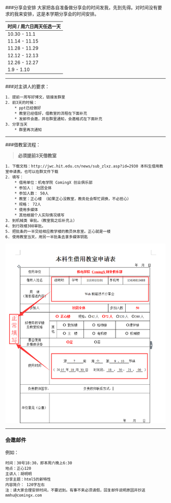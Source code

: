 ###分享会安排
大家把各自准备做分享会的时间发我，先到先得。对时间没有要求的我来安排，这是本学期分享会的时间安排。

| 时间 / 周六日两天任选一天 |
| ------------- |
| 10.30 - 11.1  |
| 11.14 - 11.15 |
| 11.28 - 11.29 |
| 12.12 - 12.13 |
| 12.26 - 12.27 |
| 1.9   - 1.10  |


---
###对主讲人的要求：

	1. 提前一周写好博文，链接发群里
	2. 前3天的时候：
		* ppt已经做好
		* 教室已经借好，借教室的流程在下面补充
		* 发邮件会邀，并在群里通知，会邀格式在下面补充
	3. 分享当天
		* 群里再次通知

---
###借教室流程：
> **必须提前3天借教室**

	1. 下载文档：http://jwc.hit.edu.cn/news/sub_zlxz.asp?id=2930 本科生借用教室申请表。也可以在群文件下载
	2. 填写：
		* 借用单位：机电学院 ComingX 创业俱乐部
		* 参加人： 社团全体
		* 参加人数： 50人
		* 教室：正心楼 （如果正心没教室，教务处会帮忙调换，不必担心）
		* 规格： 72人
		* 使用多媒体
		* 其他根据个人实际情况填写
	3. 到机械类 审批。（教室我之后补充上）
	4. 到行政楼308审批。
	5. 把批条的一半交给相应教学楼的教员休息室。正心就是一楼
	6. 使用教室当天，用另一半批条去拿多媒体钥匙

![Alt text](./2.png)


---
### 会邀邮件
例如：

	时间：30号18:30，即本周六晚上6:30
	地点：正心120
	主讲人：胡明明
	分享主题：html5的新特性
	内容简介： 120字左右
	注：请大家合理安排时间，不要迟到。有事不来必须请假，回复邮件说明原因并抄送mmhu@comingx.com

